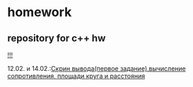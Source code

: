 # homework
## repository for c++ hw
[!!!](https://memchik.ru/images/memes/5ed7628eb1c7e374940b80fa.jpg)  


12.02. и 14.02.:[Скрин вывода(первое задание),вычисление сопротивления, площади круга и расстояния](https://github.com/maksik1488/homework/blob/main/ConsoleApplication1.cpp)



